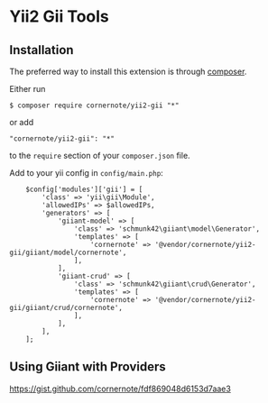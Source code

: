 # Yii2 Gii Tools

## Installation

The preferred way to install this extension is through [composer](http://getcomposer.org/download/).

Either run

```
$ composer require cornernote/yii2-gii "*"
```

or add

```
"cornernote/yii2-gii": "*"
```

to the ```require``` section of your `composer.json` file.


Add to your yii config in `config/main.php`:

```
    $config['modules']['gii'] = [
        'class' => 'yii\gii\Module',
        'allowedIPs' => $allowedIPs,
        'generators' => [
            'giiant-model' => [
                'class' => 'schmunk42\giiant\model\Generator',
                'templates' => [
                    'cornernote' => '@vendor/cornernote/yii2-gii/giiant/model/cornernote',
                ],
            ],
            'giiant-crud' => [
                'class' => 'schmunk42\giiant\crud\Generator',
                'templates' => [
                    'cornernote' => '@vendor/cornernote/yii2-gii/giiant/crud/cornernote',
                ],
            ],
        ],
    ];
```

## Using Giiant with Providers

https://gist.github.com/cornernote/fdf869048d6153d7aae3
